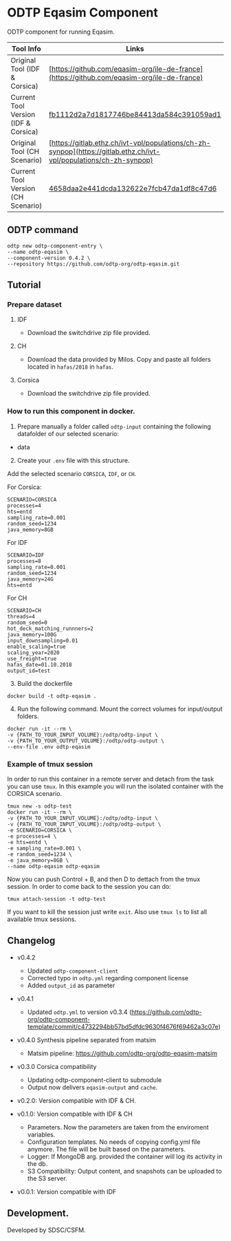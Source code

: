 # ODTP Eqasim Component
ODTP component for running Eqasim. 

| Tool Info | Links |
| --- | --- |
| Original Tool (IDF & Corsica)| [https://github.com/eqasim-org/ile-de-france](https://github.com/eqasim-org/ile-de-france) |
| Current Tool Version (IDF & Corsica) | [fb1112d2a7d1817746be84413da584c391059ad1](https://github.com/eqasim-org/ile-de-france/commit/fb1112d2a7d1817746be84413da584c391059ad1) |
| Original Tool (CH Scenario)| [https://gitlab.ethz.ch/ivt-vpl/populations/ch-zh-synpop](https://gitlab.ethz.ch/ivt-vpl/populations/ch-zh-synpop) |
| Current Tool Version (CH Scenario) | [4658daa2e441dcda132622e7fcb47da1df8c47d6](https://gitlab.ethz.ch/ivt-vpl/populations/ch-zh-synpop/-/commit/4658daa2e441dcda132622e7fcb47da1df8c47d6) |


## ODTP command 

```odtp new component 
odtp new odtp-component-entry \
--name odtp-eqasim \
--component-version 0.4.2 \
--repository https://github.com/odtp-org/odtp-eqasim.git
``` 

## Tutorial

### Prepare dataset

1. IDF
    - Download the switchdrive zip file provided. 

2. CH
    - Download the data provided by Milos. Copy and paste all folders located in `hafas/2018` in `hafas`. 

3. Corsica
    - Download the switchdrive zip file provided. 

### How to run this component in docker. 

1. Prepare manually a folder called `odtp-input` containing the following datafolder of our selected scenario:

- data

2. Create your `.env` file with this structure.

Add the selected scenario `CORSICA`, `IDF`, or `CH`.

For Corsica:
```
SCENARIO=CORSICA
processes=4
hts=entd
sampling_rate=0.001
random_seed=1234
java_memory=8GB
```

For IDF
```
SCENARIO=IDF
processes=8
sampling_rate=0.001
random_seed=1234
java_memory=24G
hts=entd
```

For CH
```
SCENARIO=CH
threads=4
random_seed=0
hot_deck_matching_runnners=2
java_memory=100G
input_downsampling=0.01
enable_scaling=true
scaling_year=2020
use_freight=true
hafas_date=01.10.2018
output_id=test
```

3. Build the dockerfile 

```
docker build -t odtp-eqasim .
```

4. Run the following command. Mount the correct volumes for input/output folders. 

```
docker run -it --rm \
-v {PATH_TO_YOUR_INPUT_VOLUME}:/odtp/odtp-input \
-v {PATH_TO_YOUR_OUTPUT_VOLUME}:/odtp/odtp-output \
--env-file .env odtp-eqasim
```



### Example of tmux session

In order to run this container in a remote server and detach from the task you can use `tmux`. In this example you will run the isolated container with the CORSICA scenario.

```
tmux new -s odtp-test
docker run -it --rm \
-v {PATH_TO_YOUR_INPUT_VOLUME}:/odtp/odtp-input \
-v {PATH_TO_YOUR_INPUT_VOLUME}:/odtp/odtp-output \ 
-e SCENARIO=CORSICA \
-e processes=4 \
-e hts=entd \
-e sampling_rate=0.001 \
-e random_seed=1234 \
-e java_memory=8GB \
--name odtp-eqasim odtp-eqasim
```

Now you can push Control + B, and then D to dettach from the tmux session. In order to come back to the session you can do: 

```
tmux attach-session -t odtp-test
```
If you want to kill the session just write `exit`. Also use `tmux ls` to list all available tmux sessions.


## Changelog

- v0.4.2
    - Updated `odtp-component-client`
    - Corrected typo in `odtp.yml` regarding component license
    - Added `output_id` as parameter

- v0.4.1 
    -  Updated `odtp.yml` to version v0.3.4 (https://github.com/odtp-org/odtp-component-template/commit/c4732294bb57bd5dfdc9630f4676f69462a3c07e)

- v0.4.0 Synthesis pipeline separated from matsim 
    -  Matsim pipeline: https://github.com/odtp-org/odtp-eqasim-matsim

- v0.3.0 Corsica compatibility
    - Updating odtp-component-client to submodule
    - Output now delivers `eqasim-output` and `cache`. 

- v0.2.0: Version compatible with IDF & CH.

- v0.1.0: Version compatible with IDF & CH
    - Parameters. Now the parameters are taken from the enviroment variables. 
    - Configuration templates. No needs of copying config.yml file anymore. The file will be built based on the parameters.
    - Logger: If MongoDB arg. provided the container will log its activity in the db. 
    - S3 Compatibility: Output content, and snapshots can be uploaded to the S3 server.

- v0.0.1: Version compatible with IDF

## Development. 

Developed by SDSC/CSFM.
